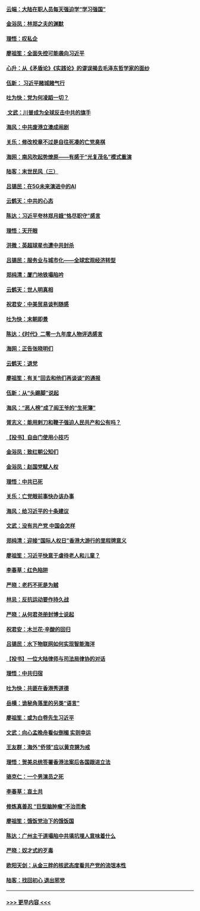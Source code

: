 #### [云端：大陆在职人员每天强迫学“学习强国”](../pages/nsc993/n11738735.md?t=12230011) 
#### [金浴凤：林郑之夫的渊默](../pages/nsc993/n11737735.md?t=12230011) 
#### [理悟：叹私企](../pages/nsc993/n11737715.md?t=12230011) 
#### [廖祖笙：全面失控可能袭向习近平](../pages/nsc993/n11737704.md?t=12230011) 
#### [心升：从《矛盾论》《实践论》的谬误揭去毛泽东哲学家的面纱](../pages/nsc993/n11736962.md?t=12230011) 
#### [伍新： 习近平赌城赌气行](../pages/nsc993/n11736929.md?t=12230011) 
#### [吐为快：党为何凌蹈一切？](../pages/nsc993/n11736915.md?t=12230011) 
#### [ 文武：川普成为全球反击中共的旗手](../pages/nsc993/n11736882.md?t=12230011) 
#### [海风：中共废港立澳成闹剧](../pages/nsc993/n11735857.md?t=12230011) 
#### [关乐：修改校章不过是自往死凑的亡党臭棋](../pages/nsc993/n11735097.md?t=12230011) 
#### [海网：南风吹起势燎原——有感于“光复茂名”模式重演](../pages/nsc993/n11732308.md?t=12230011) 
#### [陆客：末世民风（三）](../pages/nsc993/n11732211.md?t=12230011) 
#### [吕锡民：在5G未来演进中的AI](../pages/nsc993/n11730010.md?t=12230011) 
#### [云鹤天：中共的心态](../pages/nsc993/n11729906.md?t=12230011) 
#### [陈达：习近平夸林郑月娥“恪尽职守”感言](../pages/nsc993/n11729881.md?t=12230011) 
#### [理悟：天开眼](../pages/nsc993/n11729699.md?t=12230011) 
#### [洪微：英超球星也遭中共封杀](../pages/nsc993/n11727243.md?t=12230011) 
#### [吕锡民：服务业与城市化——全球宏观经济转型](../pages/nsc993/n11725845.md?t=12230011) 
#### [郑纯清：厦门地铁塌陷吟](../pages/nsc993/n11725813.md?t=12230011) 
#### [云鹤天：世人明真相](../pages/nsc993/n11725621.md?t=12230011) 
#### [祝君安：中美贸易谈判随感](../pages/nsc993/n11725609.md?t=12230011) 
#### [吐为快：末朝即景](../pages/nsc993/n11723365.md?t=12230011) 
#### [陈达：《时代》二零一九年度人物评选感言](../pages/nsc993/n11723337.md?t=12230011) 
#### [海网：正告张晓明们](../pages/nsc993/n11723228.md?t=12230011) 
#### [云鹤天：退党](../pages/nsc993/n11723056.md?t=12230011) 
#### [廖祖笙：有关“回去和他们再谈谈”的通报](../pages/nsc993/n11722442.md?t=12230011) 
#### [伍新：从“头踢脚”说起](../pages/nsc993/n11722429.md?t=12230011) 
#### [海风：“恶人榜”成了阎王爷的“生死簿”](../pages/nsc993/n11722272.md?t=12230011) 
#### [胥志义：能用剌刀和鞭子强迫人民共产和公有吗？](../pages/nsc993/n11720569.md?t=12230011) 
#### [【投书】自由门使用小技巧](../pages/nsc993/n11720180.md?t=12230011) 
#### [金浴凤：致红朝公知们](../pages/nsc993/n11720563.md?t=12230011) 
#### [金浴凤：赵国党赋人权](../pages/nsc993/n11720533.md?t=12230011) 
#### [理悟：中共已死](../pages/nsc993/n11720233.md?t=12230011) 
#### [关乐：亡党眼前事快办该办事](../pages/nsc993/n11719160.md?t=12230011) 
#### [海风：给习近平的十条建议](../pages/nsc993/n11717616.md?t=12230011) 
#### [文武：没有共产党 中国会怎样](../pages/nsc993/n11717584.md?t=12230011) 
#### [郑纯清：迎接“国际人权日”香港大游行的里程牌意义](../pages/nsc993/n11717417.md?t=12230011) 
#### [廖祖笙：习近平快意于虐待老人和儿童？](../pages/nsc993/n11715313.md?t=12230011) 
#### [李春草：红色陷阱](../pages/nsc993/n11715029.md?t=12230011) 
#### [严晓：老朽不死是为贼](../pages/nsc993/n11712910.md?t=12230011) 
#### [林忌：反抗运动要作持久战](../pages/nsc993/n11712623.md?t=12230011) 
#### [严晓：从何君尧册封博士说起](../pages/nsc993/n11712465.md?t=12230011) 
#### [祝君安：木兰花·辛酸的回归](../pages/nsc993/n11712381.md?t=12230011) 
#### [吕锡民：水下物联网如何实现智能海洋](../pages/nsc993/n11711158.md?t=12230011) 
#### [【投书】一位大陆律师与司法局律协的对话](../pages/nsc993/n11709675.md?t=12230011) 
#### [理悟：中共归宿](../pages/nsc993/n11710059.md?t=12230011) 
#### [吐为快：共匪在香港秀道德](../pages/nsc993/n11709979.md?t=12230011) 
#### [岳横：诡秘角落里的另类“语言”](../pages/nsc993/n11709792.md?t=12230011) 
#### [廖祖笙：或为白卷先生习近平](../pages/nsc993/n11708330.md?t=12230011) 
#### [文武：向心孟晚舟看似倒楣 实则幸运](../pages/nsc993/n11708236.md?t=12230011) 
#### [王友群：海外“侨领”应以黄克锵为戒](../pages/nsc993/n11706176.md?t=12230011) 
#### [理悟：贺美总统签署香港法案后各国跟进立法](../pages/nsc993/n11706853.md?t=12230011) 
#### [骆克仁：一个男演员之死](../pages/nsc993/n11706677.md?t=12230011) 
#### [李春草：哀土共](../pages/nsc993/n11706255.md?t=12230011) 
#### [修炼真善忍 “巨型脑肿瘤”不治而愈](../pages/nsc993/n11705340.md?t=12230011) 
#### [廖祖笙：饿饭党治下的饿饭国](../pages/nsc993/n11705085.md?t=12230011) 
#### [陈达：广州主干道塌陷中共填坑埋人意味着什么](../pages/nsc993/n11705046.md?t=12230011) 
#### [严晓：奴才式的歹毒](../pages/nsc993/n11704826.md?t=12230011) 
#### [欧阳天剑：从金三胖的核武态度看共产党的流氓本性](../pages/nsc993/n11702238.md?t=12230011) 
#### [陆客：找回初心 退出邪党](../pages/nsc993/n11702213.md?t=12230011) 

----
#### [ >>> 更早内容 <<< ](../indexes/nsc993-earlier.md)
